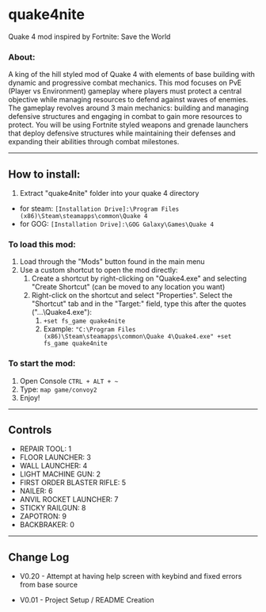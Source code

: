 # quake4nite

Quake 4 mod inspired by Fortnite: Save the World

### About:

A king of the hill styled mod of Quake 4 with elements of base building with dynamic and progressive combat mechanics. This mod focuses on PvE (Player vs Environment) gameplay where players must protect a central objective while managing resources to defend against waves of enemies. The gameplay revolves around 3 main mechanics: building and managing defensive structures and engaging in combat to gain more resources to protect. You will be using Fortnite styled weapons and grenade launchers that deploy defensive structures while maintaining their defenses and expanding their abilities through combat milestones.

---

## **How to install:**

1. Extract "quake4nite" folder into your quake 4 directory

- for steam: `[Installation Drive]:\Program Files (x86)\Steam\steamapps\common\Quake 4`
- for GOG: `[Installation Drive]:\GOG Galaxy\Games\Quake 4`

### To load this mod:

1. Load through the "Mods" button found in the main menu
2. Use a custom shortcut to open the mod directly:
   1. Create a shortcut by right-clicking on "Quake4.exe" and selecting "Create Shortcut" (can be moved to any location you want)
   2. Right-click on the shortcut and select "Properties". Select the "Shortcut" tab and in the "Target:" field, type this after the quotes ("...\Quake4.exe"):
      1. `+set fs_game quake4nite`
      2. Example: `"C:\Program Files (x86)\Steam\steamapps\common\Quake 4\Quake4.exe" +set fs_game quake4nite`

### To start the mod:

1. Open Console `CTRL + ALT + ~`
2. Type: `map game/convoy2`
3. Enjoy!

---

## Controls

- REPAIR TOOL: 1
- FLOOR LAUNCHER: 3
- WALL LAUNCHER: 4
- LIGHT MACHINE GUN: 2
- FIRST ORDER BLASTER RIFLE: 5
- NAILER: 6
- ANVIL ROCKET LAUNCHER: 7
- STICKY RAILGUN: 8
- ZAPOTRON: 9
- BACKBRAKER: 0
---

## Change Log

- V0.20 - Attempt at having help screen with keybind and fixed errors from base source

- V0.01 - Project Setup / README Creation
